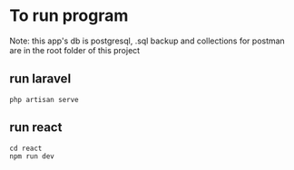 # To run program

Note: this app's db is postgresql, .sql backup and collections for postman are in the root folder of this project


## run laravel
```
php artisan serve
```

## run react
```
cd react
npm run dev
```
